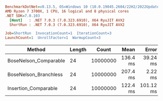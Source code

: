 ``` ini

BenchmarkDotNet=v0.13.5, OS=Windows 10 (10.0.19045.2604/22H2/2022Update)
AMD Ryzen 7 3700X, 1 CPU, 16 logical and 8 physical cores
.NET SDK=7.0.103
  [Host]   : .NET 7.0.3 (7.0.323.6910), X64 RyuJIT AVX2
  ShortRun : .NET 7.0.3 (7.0.323.6910), X64 RyuJIT AVX2

Job=ShortRun  InvocationCount=1  IterationCount=3  
LaunchCount=1  UnrollFactor=1  WarmupCount=3  

```
|                Method | Length |    Count |     Mean |     Error |  StdDev |
|---------------------- |------- |--------- |---------:|----------:|--------:|
| BoseNelson_Comparable |     24 | 10000000 | 136.4 ms |  39.24 ms | 2.15 ms |
| BoseNelson_Branchless |     24 | 10000000 | 207.4 ms |   2.22 ms | 0.12 ms |
|  Insertion_Comparable |     24 | 10000000 | 122.4 ms | 101.12 ms | 5.54 ms |
